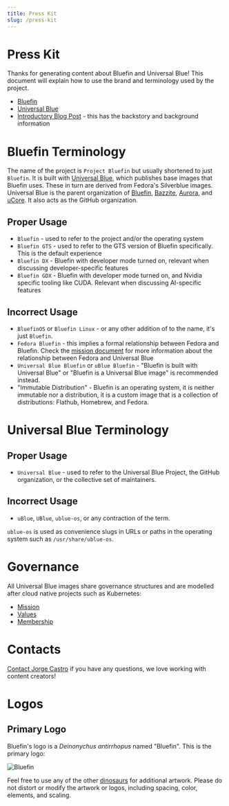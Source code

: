 ```yaml
---
title: Press Kit
slug: /press-kit
---
```


# Press Kit

Thanks for generating content about Bluefin and Universal Blue! This document will explain how to use the brand and terminology used by the project.

- [Bluefin](https://projectbluefin.io)
- [Universal Blue](https://universal-blue.org)
- [Introductory Blog Post](https://www.ypsidanger.com/announcing-project-bluefin/) - this has the backstory and background information

# Bluefin Terminology

The name of the project is `Project Bluefin` but usually shortened to just `Bluefin`. It is built with [Universal Blue](https://universal-blue.org), which publishes base images that Bluefin uses. These in turn are derived from Fedora's Silverblue images. Universal Blue is the parent organization of [Bluefin](https://projectbluefin.io), [Bazzite](https://bazzite.gg), [Aurora](https://getaurora.dev), and [uCore](https://github.com/ublue-os/ucore). It also acts as the GitHub organization.

## Proper Usage

- `Bluefin` - used to refer to the project and/or the operating system
- `Bluefin GTS` - used to refer to the GTS version of Bluefin specifically. This is the default experience
- `Bluefin DX` - Bluefin with developer mode turned on, relevant when discussing developer-specific features
- `Bluefin GDX` - Bluefin with developer mode turned on, and Nvidia specific tooling like CUDA. Relevant when discussing AI-specific features

## Incorrect Usage

- `BluefinOS` or `Bluefin Linux` - or any other addition of to the name, it's just `Bluefin`.
- `Fedora Bluefin` - this implies a formal relationship between Fedora and Bluefin. Check the [mission document](https://universal-blue.org/mission.html) for more information about the relationship between Fedora and Universal Blue
- `Universal Blue Bluefin` or `uBlue Bluefin` - "Bluefin is built with Universal Blue" or "Bluefin is a Universal Blue image" is recommended instead.
- "Immutable Distribution" - Bluefin is an operating system, it is neither immutable nor a distribution, it is a custom image that is a collection of distributions: Flathub, Homebrew, and Fedora.
  

# Universal Blue Terminology

## Proper Usage

- `Universal Blue` - used to refer to the Universal Blue Project, the GitHub organization, or the collective set of maintainers. 

## Incorrect Usage

- `uBlue`, `UBlue`, `ublue-os`, or any contraction of the term. 

`ublue-os` is used as convenience slugs in URLs or paths in the operating system such as `/usr/share/ublue-os`. 

# Governance

All Universal Blue images share governance structures and are modelled after cloud native projects such as Kubernetes:

- [Mission](https://universal-blue.org/mission.html)
- [Values](https://universal-blue.org/values.html)
- [Membership](https://universal-blue.org/membership.html)

# Contacts

[Contact Jorge Castro](https://www.ypsidanger.com/contact/) if you have any questions, we love working with content creators!

# Logos

## Primary Logo

Bluefin's logo is a _Deinonychus antirrhopus_ named "Bluefin". This is the primary logo:

![Bluefin](https://github.com/user-attachments/assets/ebf5ab24-4a25-4925-a19b-3d442833d221)

Feel free to use any of the other [dinosaurs](https://universal-blue.discourse.group/t/dinosaur-gallery/18) for additional artwork.
Please do not distort or modify the artwork or logos, including spacing, color, elements, and scaling.
